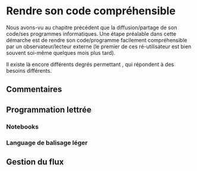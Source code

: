 # Rendre son code compréhensible

Nous avons-vu au chapitre précédent que la diffusion/partage de son code/ses programmes informatiques. Une étape préalable dans cette démarche est de rendre son code/programme facilement compréhensible par un observateur/lecteur externe (le premier de ces ré-utilisateur est bien souvent soi-même quelques mois plus tard).

Il existe là encore différents degrés permettant , qui répondent à des besoins différents.

## Commentaires


## Programmation lettrée

### Notebooks

### Language de balisage léger


## Gestion du flux
